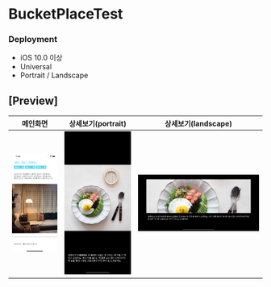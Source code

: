 # BucketPlaceTest

### Deployment

- iOS 10.0 이상
- Universal
- Portrait / Landscape


## [Preview]
| 메인화면                    | 상세보기(portrait)                              | 상세보기(landscape)                              |
|:------------------------------:|:---------------------------------:|:---------------------------------:|
|![BucketPlaceMain](image/BucketPlaceMain.png)|![BucketPlaceContent_Portrait](./image/BucketPlaceContent_Portrait.png)|![BucketPlaceContent_Landscape](image/BucketPlaceContent_Landscape.png)|

